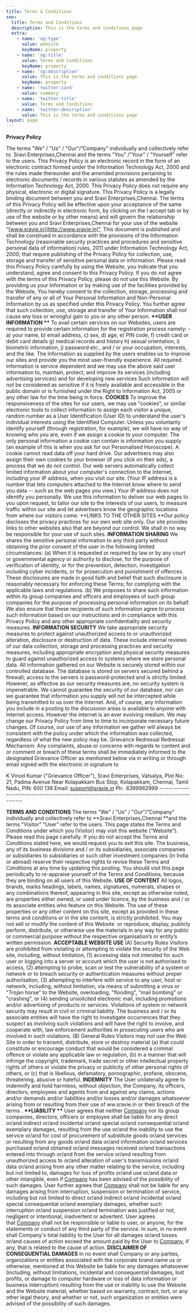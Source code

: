 ```yaml
---
title: Terms & Conditions
seo:
  title: Terms and Conditions
  description: This is the terms and conditions page
  extra:
    - name: 'og:type'
      value: website
      keyName: property
    - name: 'og:title'
      value: Terms and Conditions
      keyName: property
    - name: 'og:description'
      value: This is the terms and conditions page
      keyName: property
    - name: 'twitter:card'
      value: summary
    - name: 'twitter:title'
      value: Terms and Conditions
    - name: 'twitter:description'
      value: This is the terms and conditions page
layout: page
---
```

**Privacy Policy**


The terms "We" / "Us" / "Our"/”Company” individually and collectively refer to  Sravi Enterprises,Chennai and the terms "You" /"Your" / "Yourself" refer to the users.
This Privacy Policy is an electronic record in the form of an electronic contract formed under the Information Technology Act, 2000 and the rules made thereunder and the amended provisions pertaining to electronic documents / records in various statutes as amended by the Information Technology Act, 2000. This Privacy Policy does not require any physical, electronic or digital signature.
This Privacy Policy is a legally binding document between you and Sravi Enterprises,Chennai. The terms of this Privacy Policy will be effective upon your acceptance of the same (directly or indirectly in electronic form, by clicking on the I accept tab or by use of the website or by other means) and will govern the relationship between you and Sravi Enterprises,Chennai for your use of the website “[www.sravie.in](http://www.sravie.in)”.
This document is published and shall be construed in accordance with the provisions of the Information Technology (reasonable security practices and procedures and sensitive personal data of information) rules, 2011 under Information Technology Act, 2000; that require publishing of the Privacy Policy for collection, use, storage and transfer of sensitive personal data or information.
Please read this Privacy Policy carefully by using the Website, you indicate that you understand, agree and consent to this Privacy Policy. If you do not agree with the terms of this Privacy Policy, please do not use this Website.
By providing us your Information or by making use of the facilities provided by the Website, You hereby consent to the collection, storage, processing and transfer of any or all of Your Personal Information and Non-Personal Information by us as specified under this Privacy Policy. You further agree that such collection, use, storage and transfer of Your Information shall not cause any loss or wrongful gain to you or any other person.
**\*\*USER INFORMATION \*\***
To avail certain services on our Websites, users are required to provide certain information for the registration process namely: - a) your name, b) email address, c) sex, d) age, e) PIN code, f) credit card or debit card details g) medical records and history h) sexual orientation, i) biometric information, j) password etc., and / or your occupation, interests, and the like. The Information as supplied by the users enables us to improve our sites and provide you the most user-friendly experience.
All required information is service dependent and we may use the above said user information to, maintain, protect, and improve its services (including advertising services) and for developing new services
Such information will not be considered as sensitive if it is freely available and accessible in the public domain or is furnished under the Right to Information Act, 2005 or any other law for the time being in force.
**COOKIES** To improve the responsiveness of the sites for our users, we may use "cookies", or similar electronic tools to collect information to assign each visitor a unique, random number as a User Identification (User ID) to understand the user's individual interests using the Identified Computer. Unless you voluntarily identify yourself (through registration, for example), we will have no way of knowing who you are, even if we assign a cookie to your computer. The only personal information a cookie can contain is information you supply (an example of this is when you ask for our Personalised Horoscope). A cookie cannot read data off your hard drive. Our advertisers may also assign their own cookies to your browser (if you click on their ads), a process that we do not control.
Our web servers automatically collect limited information about your computer's connection to the Internet, including your IP address, when you visit our site. (Your IP address is a number that lets computers attached to the Internet know where to send you data -- such as the web pages you view.) Your IP address does not identify you personally. We use this information to deliver our web pages to you upon request, to tailor our site to the interests of our users, to measure traffic within our site and let advertisers know the geographic locations from where our visitors come.
\*\*LINKS TO THE OTHER SITES \*\*Our policy discloses the privacy practices for our own web site only. Our site provides links to other websites also that are beyond our control. We shall in no way be responsible for your use of such sites.
**INFORMATION SHARING** We shares the sensitive personal information to any third party without obtaining the prior consent of the user in the following limited circumstances:
(a) When it is requested or required by law or by any court or governmental agency or authority to disclose, for the purpose of verification of identity, or for the prevention, detection, investigation including cyber incidents, or for prosecution and punishment of offences. These disclosures are made in good faith and belief that such disclosure is reasonably necessary for enforcing these Terms; for complying with the applicable laws and regulations.
(b) We proposes to share such information within its group companies and officers and employees of such group companies for the purpose of processing personal information on its behalf. We also ensure that these recipients of such information agree to process such information based on our instructions and in compliance with this Privacy Policy and any other appropriate confidentiality and security measures.
**INFORMATION SECURITY** We take appropriate security measures to protect against unauthorized access to or unauthorized alteration, disclosure or destruction of data. These include internal reviews of our data collection, storage and processing practices and security measures, including appropriate encryption and physical security measures to guard against unauthorized access to systems where we store personal data.
All information gathered on our Website is securely stored within our controlled database. The database is stored on servers secured behind a firewall; access to the servers is password-protected and is strictly limited. However, as effective as our security measures are, no security system is impenetrable. We cannot guarantee the security of our database, nor can we guarantee that information you supply will not be intercepted while being transmitted to us over the Internet. And, of course, any information you include in a posting to the discussion areas is available to anyone with Internet access.
However the internet is an ever evolving medium. We may change our Privacy Policy from time to time to incorporate necessary future changes. Of course, our use of any information we gather will always be consistent with the policy under which the information was collected, regardless of what the new policy may be.
Grievance Redressal Redressal Mechanism: Any complaints, abuse or concerns with regards to content and or comment or breach of these terms shall be immediately informed to the designated Grievance Officer as mentioned below via in writing or through email signed with the electronic in signature to 

K Vinod Kumar ("Grievance Officer"),
Sravi Enterprises,
Vatsalya, Plot No: 21, Padma Avenue
Near Kolapakkam Bus Stop, Kolapakkam, Chennai,
Tamil Nadu, PIN: 600 138
Email: <support@sravie.in> Ph:  6399962999
\--------------------------------------------------------------------------------------------------

**TERMS AND CONDITIONS**
The terms "We" / "Us" / "Our"/”Company” individually and collectively refer to \*\*Sravi Enterprises,Chennai \*\*and the terms "Visitor” ”User” refer to the users.
This page states the Terms and Conditions under which you (Visitor) may visit this website (“Website”). Please read this page carefully. If you do not accept the Terms and Conditions stated here, we would request you to exit this site. The business, any of its business divisions and / or its subsidiaries, associate companies or subsidiaries to subsidiaries or such other investment companies (in India or abroad) reserve their respective rights to revise these Terms and Conditions at any time by updating this posting. You should visit this page periodically to re-appraise yourself of the Terms and Conditions, because they are binding on all users of this Website.
**USE OF CONTENT**
All logos, brands, marks headings, labels, names, signatures, numerals, shapes or any combinations thereof, appearing in this site, except as otherwise noted, are properties either owned, or used under licence, by the business and / or its associate entities who feature on this Website. The use of these properties or any other content on this site, except as provided in these terms and conditions or in the site content, is strictly prohibited.
You may not sell or modify the content of this Website  or reproduce, display, publicly perform, distribute, or otherwise use the materials in any way for any public or commercial purpose without the respective organisation’s or entity’s written permission.
**ACCEPTABLE WEBSITE USE**
(A) Security Rules Visitors are prohibited from violating or attempting to violate the security of the Web site, including, without limitation, (1) accessing data not intended for such user or logging into a server or account which the user is not authorised to access, (2) attempting to probe, scan or test the vulnerability of a system or network or to breach security or authentication measures without proper authorisation, (3) attempting to interfere with service to any user, host or network, including, without limitation, via means of submitting a virus or "Trojan horse" to the Website, overloading, "flooding", "mail bombing" or "crashing", or (4) sending unsolicited electronic mail, including promotions and/or advertising of products or services. Violations of system or network security may result in civil or criminal liability. The business and / or its associate entities will have the right to investigate occurrences that they suspect as involving such violations and will have the right to involve, and cooperate with, law enforcement authorities in prosecuting users who are involved in such violations.
(B) General Rules Visitors may not use the Web Site in order to transmit, distribute, store or destroy material (a) that could constitute or encourage conduct that would be considered a criminal offence or violate any applicable law or regulation, (b) in a manner that will infringe the copyright, trademark, trade secret or other intellectual property rights of others or violate the privacy or publicity of other personal rights of others, or (c) that is libellous, defamatory, pornographic, profane, obscene, threatening, abusive or hateful.
**INDEMNITY**
The User unilaterally agree to indemnify and hold harmless, without objection, the Company, its officers, directors, employees and agents from and against any claims, actions and/or demands and/or liabilities and/or losses and/or damages whatsoever arising from or resulting from their use of ww.sravie.in or their breach of the terms .
**\*\*LIABILITY	\*\***
User agrees that neither [Company](http://www.magicbricks.com/) nor its group companies, directors, officers or employee shall be liable for any direct or/and indirect or/and incidental or/and special or/and consequential or/and exemplary damages, resulting from the use or/and the inability to use the service or/and for cost of procurement of substitute goods or/and services or resulting from any goods or/and data or/and information or/and services purchased or/and obtained or/and messages received or/and transactions entered into through or/and from the service or/and resulting from unauthorized access to or/and alteration of user's transmissions or/and data or/and arising from any other matter relating to the service, including but not limited to, damages for loss of profits or/and use or/and data or other intangible, even if [Company](http://www.magicbricks.com/) has been advised of the possibility of such damages.
User further agrees that [Company](http://www.magicbricks.com/) shall not be liable for any damages arising from interruption, suspension or termination of service, including but not limited to direct or/and indirect or/and incidental or/and special consequential or/and exemplary damages, whether such interruption or/and suspension or/and termination was justified or not, negligent or intentional, inadvertent or advertent.
User agrees that [Company](http://www.magicbricks.com/) shall not be responsible or liable to user, or anyone, for the statements or conduct of any third party of the service. In sum, in no event shall Company's total liability to the User for all damages or/and losses or/and causes of action exceed the amount paid by the User to [Company](http://www.magicbricks.com/), if any, that is related to the cause of action.
**DISCLAIMER OF CONSEQUENTIAL DAMAGES**
In no event shall Company or any parties, organizations or entities associated with the corporate brand name us or otherwise, mentioned at this Website be liable for any damages whatsoever (including, without limitations, incidental and consequential damages, lost profits, or damage to computer hardware or loss of data information or business interruption) resulting from the use or inability to use the Website and the Website material, whether based on warranty, contract, tort, or any other legal theory, and whether or not, such organization or entities were advised of the possibility of such damages.
